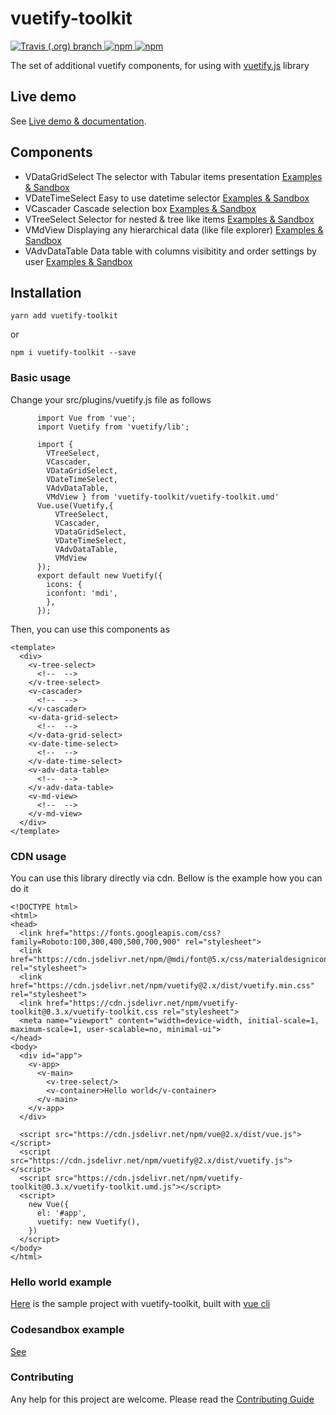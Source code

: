 # vuetify-toolkit


<p align="left">
  <a href="https://travis-ci.org/kolesnikovav/vuetify-toolkit/master">
    <img alt="Travis (.org) branch" src="https://img.shields.io/travis/kolesnikovav/vuetify-toolkit/master?logo=travis">
  </a>
  <a href="https://www.npmjs.com/package/vuetify-toolkit">
    <img alt="npm" src="https://img.shields.io/npm/v/vuetify-toolkit?color=blue&logo=npm">
  </a>
  <a href="https://www.npmjs.com/package/vuetify-toolkit">
    <img alt="npm" src="https://img.shields.io/npm/dm/vuetify-toolkit?logo=npm">
  </a>
</p>

The set of additional vuetify components, for using with [vuetify.js](https://vuetifyjs.com/) library

## Live demo

See [Live demo & documentation](https://kolesnikovav.github.io/vuetify-toolkit/).


## Components

 - VDataGridSelect
 The selector with Tabular items presentation
 [Examples & Sandbox](https://kolesnikovav.github.io/vuetify-toolkit)
 - VDateTimeSelect
 Easy to use datetime selector
 [Examples & Sandbox](https://kolesnikovav.github.io/vuetify-toolkit)
 - VCascader
 Cascade selection box
 [Examples & Sandbox](https://kolesnikovav.github.io/vuetify-toolkit)
 - VTreeSelect
 Selector for nested & tree like items
  [Examples & Sandbox](https://kolesnikovav.github.io/vuetify-toolkit)
 - VMdView
 Displaying any hierarchical data (like file explorer)
  [Examples & Sandbox](https://kolesnikovav.github.io/vuetify-toolkit)
 - VAdvDataTable
 Data table with columns visibitity and order settings by user
  [Examples & Sandbox](https://kolesnikovav.github.io/vuetify-toolkit)

## Installation

```
yarn add vuetify-toolkit
```
or
```
npm i vuetify-toolkit --save
```

### Basic usage

Change your src/plugins/vuetify.js file as follows
```
      import Vue from 'vue';
      import Vuetify from 'vuetify/lib';

      import {
        VTreeSelect,
        VCascader,
        VDataGridSelect,
        VDateTimeSelect,
        VAdvDataTable,
        VMdView } from 'vuetify-toolkit/vuetify-toolkit.umd'
      Vue.use(Vuetify,{
          VTreeSelect,
          VCascader,
          VDataGridSelect,
          VDateTimeSelect,
          VAdvDataTable,
          VMdView
      });
      export default new Vuetify({
        icons: {
        iconfont: 'mdi',
        },
      });
```
Then, you can use this components as

```
<template>
  <div>
    <v-tree-select>
      <!--  -->
    </v-tree-select>
    <v-cascader>
      <!--  -->
    </v-cascader>
    <v-data-grid-select>
      <!--  -->
    </v-data-grid-select>
    <v-date-time-select>
      <!--  -->
    </v-date-time-select>
    <v-adv-data-table>
      <!--  -->
    </v-adv-data-table>
    <v-md-view>
      <!--  -->
    </v-md-view>
  </div>
</template>
```

### CDN usage

You can use this library directly via cdn.
Bellow is the example how you can do it
```
<!DOCTYPE html>
<html>
<head>
  <link href="https://fonts.googleapis.com/css?family=Roboto:100,300,400,500,700,900" rel="stylesheet">
  <link href="https://cdn.jsdelivr.net/npm/@mdi/font@5.x/css/materialdesignicons.min.css" rel="stylesheet">
  <link href="https://cdn.jsdelivr.net/npm/vuetify@2.x/dist/vuetify.min.css" rel="stylesheet">
  <link href="https://cdn.jsdelivr.net/npm/vuetify-toolkit@0.3.x/vuetify-toolkit.css rel="stylesheet">
  <meta name="viewport" content="width=device-width, initial-scale=1, maximum-scale=1, user-scalable=no, minimal-ui">
</head>
<body>
  <div id="app">
    <v-app>
      <v-main>
        <v-tree-select/>
        <v-container>Hello world</v-container>
      </v-main>
    </v-app>
  </div>

  <script src="https://cdn.jsdelivr.net/npm/vue@2.x/dist/vue.js"></script>
  <script src="https://cdn.jsdelivr.net/npm/vuetify@2.x/dist/vuetify.js"></script>
  <script src="https://cdn.jsdelivr.net/npm/vuetify-toolkit@0.3.x/vuetify-toolkit.umd.js"></script>
  <script>
    new Vue({
      el: '#app',
      vuetify: new Vuetify(),
    })
  </script>
</body>
</html>
```

### Hello world example

[Here](https://github.com/kolesnikovav/testapp) is the sample project with vuetify-toolkit, built with [vue cli](https://cli.vuejs.org/)

### Codesandbox example

[See](https://codesandbox.io/s/ritcx)

### Contributing

Any help for this project are welcome.
Please read the [Contributing Guide](./CONTRIBUTING.md)